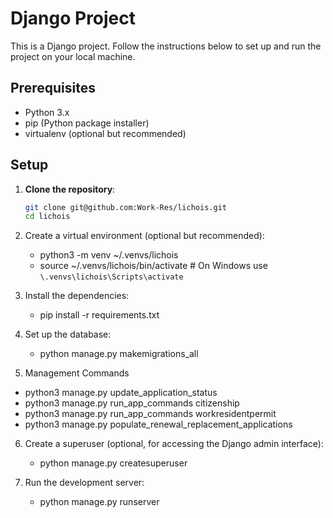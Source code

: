 # Django Project

This is a Django project. Follow the instructions below to set up and run the project on your local machine.

## Prerequisites

- Python 3.x
- pip (Python package installer)
- virtualenv (optional but recommended)

## Setup

1. **Clone the repository**:
   ```bash
   git clone git@github.com:Work-Res/lichois.git
   cd lichois


2. Create a virtual environment (optional but recommended):
    - python3 -m venv ~/.venvs/lichois
    - source ~/.venvs/lichois/bin/activate  # On Windows use `\.venvs\lichois\Scripts\activate`

3. Install the dependencies:
    - pip install -r requirements.txt

4. Set up the database:
    - python manage.py makemigrations_all


5. Management Commands
- python3 manage.py update_application_status
- python3 manage.py run_app_commands citizenship
- python3 manage.py run_app_commands workresidentpermit  
- python3 manage.py populate_renewal_replacement_applications 

6. Create a superuser (optional, for accessing the Django admin interface):
    - python manage.py createsuperuser

7. Run the development server:
    - python manage.py runserver


